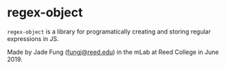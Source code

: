 # regex-object
`regex-object` is a library for programatically creating and storing regular expressions in JS.

Made by Jade Fung (fungj@reed.edu) in the mLab at Reed College in June 2019.
